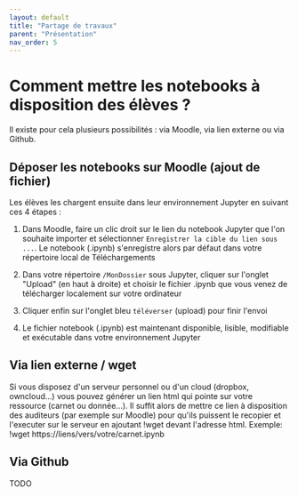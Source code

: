 ```yaml
---
layout: default
title: "Partage de travaux"
parent: "Présentation"
nav_order: 5
---
```


# Comment mettre les notebooks à disposition des élèves ?

Il existe pour cela plusieurs possibilités : via Moodle, via lien externe ou via
Github.

## Déposer les notebooks sur Moodle (ajout de fichier)

Les élèves les chargent ensuite dans leur environnement Jupyter en suivant ces 4 étapes : 

1. Dans Moodle, faire un clic droit sur le lien du notebook Jupyter que l'on souhaite importer et sélectionner `Enregistrer la cible du lien sous ...`. Le notebook (.ipynb) s'enregistre alors par défaut dans votre répertoire local de Téléchargements  

2. Dans votre répertoire `/MonDossier` sous Jupyter, cliquer sur l'onglet "Upload" (en haut à droite) et choisir le fichier .ipynb que vous venez de télécharger localement sur votre ordinateur  

3. Cliquer enfin sur l'onglet bleu `téléverser` (upload) pour finir l'envoi

4. Le fichier notebook (.ipynb) est maintenant disponible, lisible, modifiable et exécutable dans votre environnement Jupyter
    
## Via lien externe / wget
    
Si vous disposez d'un serveur personnel ou d'un cloud (dropbox, owncloud...)
vous pouvez générer un lien html qui pointe sur votre ressource (carnet ou
donnée...). Il suffit alors de mettre ce lien à disposition des auditeurs (par
exemple sur Moodle) pour qu'ils puissent le recopier et l'executer sur le
serveur en ajoutant !wget devant l'adresse html. Exemple: !wget
https://liens/vers/votre/carnet.ipynb   

## Via Github

TODO


